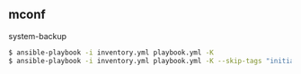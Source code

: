 mconf
---

system-backup
```bash
$ ansible-playbook -i inventory.yml playbook.yml -K
$ ansible-playbook -i inventory.yml playbook.yml -K --skip-tags "initialize"
```